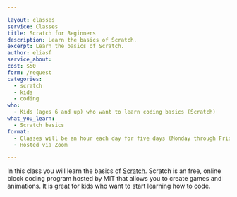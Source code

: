 ```yaml
---

layout: classes
service: Classes
title: Scratch for Beginners
description: Learn the basics of Scratch.
excerpt: Learn the basics of Scratch.
author: eliasf
service_about: 
cost: $50
form: /request
categories:
  - scratch
  - kids
  - coding
who:
  - Kids (ages 6 and up) who want to learn coding basics (Scratch)
what_you_learn:
  - Scratch basics
format:
  - Classes will be an hour each day for five days (Monday through Friday)
  - Hosted via Zoom

---
```


In this class you will learn the basics of [Scratch](https://scratch.mit.edu/). Scratch is an free, online block coding program hosted by MIT that allows you to create games and animations. It is great for kids who want to start learning how to code.
